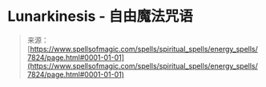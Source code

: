 <!--yml

category: 未分类

date: 2024-06-12 18:43:00

-->

# Lunarkinesis - 自由魔法咒语

> 来源：[https://www.spellsofmagic.com/spells/spiritual_spells/energy_spells/7824/page.html#0001-01-01](https://www.spellsofmagic.com/spells/spiritual_spells/energy_spells/7824/page.html#0001-01-01)
